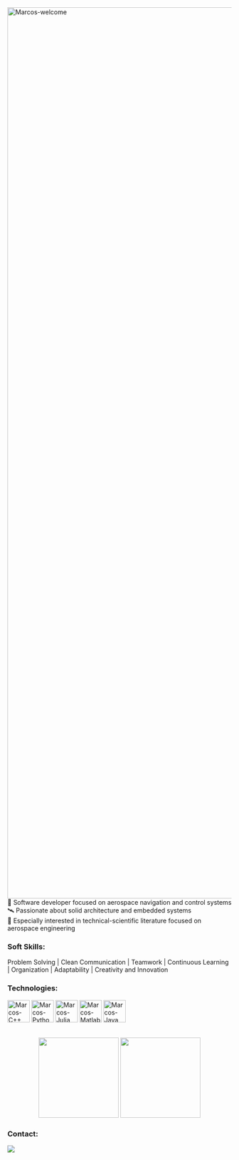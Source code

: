 <img title="Marcos-welcome" src="https://github.com/marcoscunhaa/animation.svg/blob/master/readme.svg" alt="Marcos-welcome" align="center" height="" width="2000">

<div styleisplay: inline_block">
🚀 Software developer focused on aerospace navigation and control systems</br>
🛰️ Passionate about solid architecture and embedded systems</br>
📑 Especially interested in technical-scientific literature focused on aerospace engineering

<h3>Soft Skills:</h3>
<div style="display: inline_block">
<p>Problem Solving | Clean Communication | Teamwork | Continuous Learning | Organization | Adaptability | Creativity and Innovation</p>

<h3>Technologies:</h3>
<div style="display: inline_block">  
    <img align="center" alt="Marcos-C++" height="50" width="50" src="https://cdn.jsdelivr.net/gh/devicons/devicon@latest/icons/cplusplus/cplusplus-original.svg">
    <img align="center" alt="Marcos-Python" height="50" width="50" src="https://cdn.jsdelivr.net/gh/devicons/devicon@latest/icons/python/python-original.svg">
    <img align="center" alt="Marcos-Julia" height="50" width="50" src="https://cdn.jsdelivr.net/gh/devicons/devicon@latest/icons/julia/julia-original.svg">
    <img align="center" alt="Marcos-Matlab" height="50" width="50" src="https://cdn.jsdelivr.net/gh/devicons/devicon@latest/icons/matlab/matlab-original.svg">
    <img align="center" alt="Marcos-Java" height="50" width="50" src="https://cdn.jsdelivr.net/gh/devicons/devicon@latest/icons/java/java-original.svg">

</div>
</br></br>

<div align="center">
  <img height="180em" src="https://github-readme-stats.vercel.app/api?username=marcoscunhaa&show_icons=true&theme=dracula&include_all_commits=true&count_private=true"/>
  <img height="180em" src="https://github-readme-stats.vercel.app/api/top-langs/?username=marcoscunhaa&layout=compact&langs_count=7&theme=dracula"/>
</div>

<div>
    <h3 style="text-align: left;">Contact:</h3>
    <a href="https://www.linkedin.com/in/marcoscunhaa/" target="_blank"><img src="https://img.shields.io/badge/-LinkedIn-%230077B5?style=for-the-badge&logo=linkedin&logoColor=white" target="_blank"></a>
</div>


